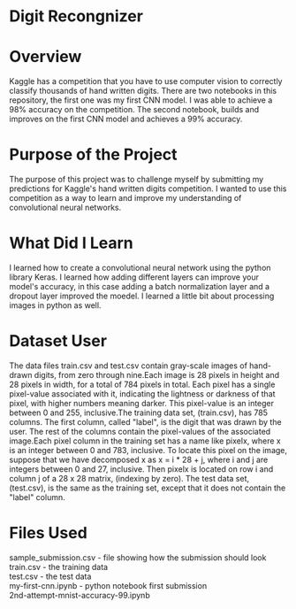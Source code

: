 # Digit Recongnizer

# Overview
Kaggle has a competition that you have to use computer vision to correctly classify thousands of hand written digits. There are two notebooks in this repository, the first one was my first CNN model. I was able to achieve a 98% accuracy on the competition. The second notebook, builds and improves on the first CNN model and achieves a 99% accuracy.

# Purpose of the Project
The purpose of this project was to challenge myself by submitting my predictions for Kaggle's hand written digits competition. I wanted to use this competition as a way to learn and improve my understanding of convolutional neural networks.

# What Did I Learn
I learned how to create a convolutional neural network using the python library Keras. I learned how adding different layers can improve your model's accuracy, in this case adding a batch normalization layer and a dropout layer improved the moedel. I learned a little bit about processing images in python as well.

# Dataset User
The data files train.csv and test.csv contain gray-scale images of hand-drawn digits, from zero through nine.Each image is 28 pixels in height and 28 pixels in width, for a total of 784 pixels in total. Each pixel has a single pixel-value associated with it, indicating the lightness or darkness of that pixel, with higher numbers meaning darker. This pixel-value is an integer between 0 and 255, inclusive.The training data set, (train.csv), has 785 columns. The first column, called "label", is the digit that was drawn by the user. The rest of the columns contain the pixel-values of the associated image.Each pixel column in the training set has a name like pixelx, where x is an integer between 0 and 783, inclusive. To locate this pixel on the image, suppose that we have decomposed x as x = i * 28 + j, where i and j are integers between 0 and 27, inclusive. Then pixelx is located on row i and column j of a 28 x 28 matrix, (indexing by zero). The test data set, (test.csv), is the same as the training set, except that it does not contain the "label" column.

# Files Used
sample_submission.csv - file showing how the submission should look  
train.csv - the training data  
test.csv - the test data  
my-first-cnn.ipynb - python notebook first submission  
2nd-attempt-mnist-accuracy-99.ipynb
